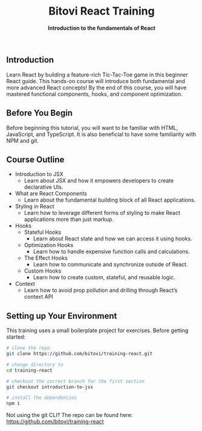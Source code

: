 <div align="center">
  <h1>Bitovi React Training</h1>
  <strong>Introduction to the fundamentals of React</strong>
</div>

<br />
<br />

## Introduction

Learn React by building a feature-rich Tic-Tac-Toe game in this beginner React guide. This hands-on course will introduce both fundamental and more advanced React concepts! By the end of this course, you will have mastered functional components, hooks, and component optimization.

## Before You Begin

Before beginning this tutorial, you will want to be familiar with HTML, JavaScript, and TypeScript. It is also beneficial to have some familiarity with NPM and git.

## Course Outline

- Introduction to JSX
  - Learn about JSX and how it empowers developers to create declarative UIs.
- What are React Components
  - Learn about the fundamental building block of all React applications.
- Styling in React
  - Learn how to leverage different forms of styling to make React applications more than just markup.
- Hooks
  - Stateful Hooks
    - Learn about React state and how we can access it using hooks.
  - Optimization Hooks
    - Learn how to handle expensive function calls and calculations.
  - The Effect Hooks
    - Learn how to communicate and synchronize outside of React.
  - Custom Hooks
    - Learn how to create custom, stateful, and reusable logic.
- Context
  - Learn how to avoid prop pollution and drilling through React’s context API

## Setting up Your Environment

This training uses a small boilerplate project for exercises. Before getting started:

```sh
# clone the repo
git clone https://github.com/bitovi/training-react.git

# change directory to
cd training-react

# checkout the correct branch for the first section
git checkout introduction-to-jsx

# install the dependencies
npm i
```

Not using the git CLI? The repo can be found here: https://github.com/bitovi/training-react
